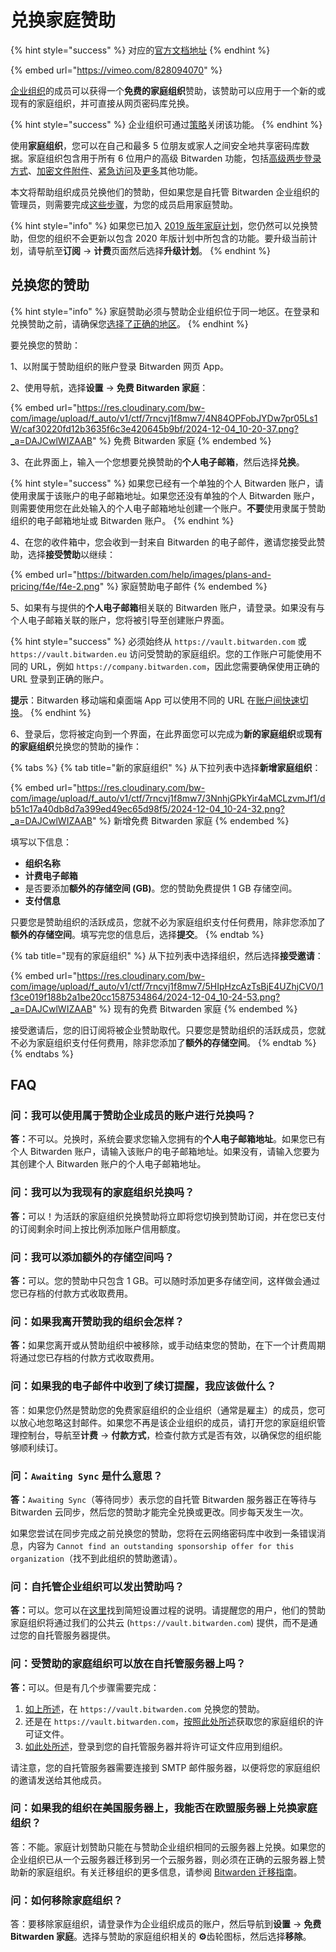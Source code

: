 # 兑换家庭赞助

{% hint style="success" %}
对应的[官方文档地址](https://bitwarden.com/help/article/families-for-enterprise/)
{% endhint %}

{% embed url="https://vimeo.com/828094070" %}

[企业组织](../../admin-console/organizations-overview.md#types-of-organizations)的成员可以获得一个**免费的家庭组织**赞助，该赞助可以应用于一个新的或现有的家庭组织，并可直接从网页密码库兑换。

{% hint style="success" %}
企业组织可通过[策略](../../admin-console/oversight-visibility/enterprise-policies.md)关闭该功能。
{% endhint %}

使用**家庭组织**，您可以在自己和最多 5 位朋友或家人之间安全地共享密码库数据。家庭组织包含用于所有 6 位用户的高级 Bitwarden 功能，包括[高级两步登录方式](../../account/two-step-login/setup-guides/two-step-login-methods.md)、[加密文件附件](../../your-vault/file-attachments.md)、[紧急访问](../../account/log-in-and-unlock/more-log-in-options/emergency-access.md)及[更多](about-bitwarden-plans.md#compare-the-plans)其他功能。

本文将帮助组织成员兑换他们的赞助，但如果您是自托管 Bitwarden 企业组织的管理员，则需要完成[这些步骤](../../self-hosting/deploy-and-configure/optional-features/self-hosting-families-sponsorships.md)，为您的成员启用家庭赞助。

{% hint style="info" %}
如果您已加入 [2019 版年家庭计划](../updates-to-bitwarden-plans-2019-2020.md#families-organizations)，您仍然可以兑换赞助，但您的组织不会更新以包含 2020 年版计划中所包含的功能。要升级当前计划，请导航至**订阅** → **计费**页面然后选择**升级计划**。
{% endhint %}

## 兑换您的赞助 <a href="#redeem-your-sponsorship" id="redeem-your-sponsorship"></a>

{% hint style="info" %}
家庭赞助必须与赞助企业组织位于同一地区。在登录和兑换赞助之前，请确保您[选择了正确的地区](../../security/server-geographies.md#choose-your-cloud-server)。
{% endhint %}

要兑换您的赞助：

1、以附属于赞助组织的账户登录 Bitwarden 网页 App。

2、使用导航，选择**设置** → **免费 Bitwarden 家庭**：

{% embed url="https://res.cloudinary.com/bw-com/image/upload/f_auto/v1/ctf/7rncvj1f8mw7/4N84OPFobJYDw7pr05Ls1W/caf30220fd12b3635f6c3e420645b9bf/2024-12-04_10-20-37.png?_a=DAJCwlWIZAAB" %}
免费 Bitwarden 家庭
{% endembed %}

3、在此界面上，输入一个您想要兑换赞助的**个人电子邮箱**，然后选择**兑换**。

{% hint style="success" %}
如果您已经有一个单独的个人 Bitwarden 账户，请使用隶属于该账户的电子邮箱地址。如果您还没有单独的个人 Bitwarden 账户，则需要使用您在此处输入的个人电子邮箱地址创建一个账户。**不要**使用隶属于赞助组织的电子邮箱地址或 Bitwarden 账户。
{% endhint %}

4、在您的收件箱中，您会收到一封来自 Bitwarden 的电子邮件，邀请您接受此赞助，选择**接受赞助**以继续：

{% embed url="https://bitwarden.com/help/images/plans-and-pricing/f4e/f4e-2.png" %}
家庭赞助电子邮件
{% endembed %}

5、如果有与提供的**个人电子邮箱**相关联的 Bitwarden 账户，请登录。如果没有与个人电子邮箱关联的账户，您将被引导至创建账户界面。

{% hint style="success" %}
必须始终从 `https://vault.bitwarden.com` 或  `https://vault.bitwarden.eu` 访问受赞助的家庭组织。您的工作账户可能使用不同的 URL，例如 `https://company.bitwarden.com`，因此您需要确保使用正确的 URL 登录到正确的账户。

**提示**：Bitwarden 移动端和桌面端 App 可以使用不同的 URL 在[账户间快速切换](../../account/log-in-and-unlock/more-log-in-options/account-switching.md)。
{% endhint %}

6、登录后，您将被定向到一个界面，在此界面您可以完成为**新的家庭组织**或**现有的家庭组织**兑换您的赞助的操作：

{% tabs %}
{% tab title="新的家庭组织" %}
从下拉列表中选择**新增家庭组织**：

{% embed url="https://res.cloudinary.com/bw-com/image/upload/f_auto/v1/ctf/7rncvj1f8mw7/3NnhjGPkYir4aMCLzvmJf1/db51c17a40db8d7a399ed49ec65d98f5/2024-12-04_10-24-32.png?_a=DAJCwlWIZAAB" %}
新增免费 Bitwarden 家庭
{% endembed %}

填写以下信息：

* **组织名称**
* **计费电子邮箱**
* 是否要添加**额外的存储空间 (GB)**。您的赞助免费提供 1 GB 存储空间。
* **支付信息**

只要您是赞助组织的活跃成员，您就不必为家庭组织支付任何费用，除非您添加了**额外的存储空间**。填写完您的信息后，选择**提交**。
{% endtab %}

{% tab title="现有的家庭组织" %}
从下拉列表中选择组织，然后选择**接受邀请**：

{% embed url="https://res.cloudinary.com/bw-com/image/upload/f_auto/v1/ctf/7rncvj1f8mw7/5HIpHzcAzTsBjE4UZhjCV0/1f3ce019f188b2a1be20cc1587534864/2024-12-04_10-24-53.png?_a=DAJCwlWIZAAB" %}
现有的免费 Bitwarden 家庭
{% endembed %}

接受邀请后，您的旧订阅将被企业赞助取代。只要您是赞助组织的活跃成员，您就不必为家庭组织支付任何费用，除非您添加了**额外的存储空间**。
{% endtab %}
{% endtabs %}

## FAQ <a href="#can-i-redeem-with-the-account-thats-a-member-of-the-sponsoring-enterprise" id="can-i-redeem-with-the-account-thats-a-member-of-the-sponsoring-enterprise"></a>

### 问：我可以使用属于赞助企业成员的账户进行兑换吗？ <a href="#can-i-redeem-with-the-account-thats-a-member-of-the-sponsoring-enterprise" id="can-i-redeem-with-the-account-thats-a-member-of-the-sponsoring-enterprise"></a>

**答：**&#x4E0D;可以。兑换时，系统会要求您输入您拥有的**个人电子邮箱地址**。如果您已有个人 Bitwarden 账户，请输入该账户的电子邮箱地址。如果没有，请输入您要为其创建个人 Bitwarden 账户的个人电子邮箱地址。

### 问：我可以为我现有的家庭组织兑换吗？ <a href="#can-i-redeem-for-my-existing-families-organization" id="can-i-redeem-for-my-existing-families-organization"></a>

**答：**&#x53EF;以！为活跃的家庭组织兑换赞助将立即将您切换到赞助订阅，并在您已支付的订阅剩余时间上按比例添加账户信用额度。

### 问：我可以添加额外的存储空间吗？ <a href="#can-i-add-additional-storage" id="can-i-add-additional-storage"></a>

**答：**&#x53EF;以。您的赞助中只包含 1 GB。可以随时添加更多存储空间，这样做会通过您已存档的付款方式收取费用。

### 问：如果我离开赞助我的组织会怎样？ <a href="#what-happens-if-i-leave-the-organization-sponsoring-me" id="what-happens-if-i-leave-the-organization-sponsoring-me"></a>

**答：**&#x5982;果您离开或从赞助组织中被移除，或手动结束您的赞助，在下一个计费周期将通过您已存档的付款方式收取费用。

### 问：如果我的电子邮件中收到了续订提醒，我应该做什么？ <a href="#q-what-do-i-do-if-i-received-a-renewal-reminder-in-my-email" id="q-what-do-i-do-if-i-received-a-renewal-reminder-in-my-email"></a>

答：如果您仍然是赞助您的免费家庭组织的企业组织（通常是雇主）的成员，您可以放心地忽略这封邮件。如果您不再是该企业组织的成员，请打开您的家庭组织管理控制台，导航至**计费** → **付款方式**，检查付款方式是否有效，以确保您的组织能够顺利续订。

### 问：`Awaiting Sync` 是什么意思？ <a href="#q-what-does-awaiting-sync-mean" id="q-what-does-awaiting-sync-mean"></a>

**答：**`Awaiting Sync`（等待同步）表示您的自托管 Bitwarden 服务器正在等待与 Bitwarden 云同步，然后您的赞助才能完全兑换或更改。同步每天发生一次。

如果您尝试在同步完成之前兑换您的赞助，您将在云网络密码库中收到一条错误消息，内容为 `Cannot find an outstanding sponsorship offer for this organization`（找不到此组织的赞助邀请）。

### 问：自托管企业组织可以发出赞助吗？ <a href="#q-can-self-hosted-enterprise-organizations-issue-sponsorships" id="q-can-self-hosted-enterprise-organizations-issue-sponsorships"></a>

**答：**&#x53EF;以。您可以在[这里](../../self-hosting/deploy-and-configure/optional-features/self-hosting-families-sponsorships.md)找到简短设置过程的说明。请提醒您的用户，他们的赞助家庭组织将通过我们的公共云 (`https://vault.bitwarden.com`) 提供，而不是通过您的自托管服务器提供。

### 问：受赞助的家庭组织可以放在自托管服务器上吗？ <a href="#q-can-a-sponsored-families-organization-be-on-a-self-hosted-server" id="q-can-a-sponsored-families-organization-be-on-a-self-hosted-server"></a>

**答：**&#x53EF;以。但是有几个步骤需要完成：

1. [如上所述](redeem-families-sponsorship.md#redeem-your-sponsorship)，在 `https://vault.bitwarden.com` 兑换您的赞助。
2. 还是在 `https://vault.bitwarden.com`，[按照此处所述](../../self-hosting/licensing.md#retrieve-your-license-1)获取您的家庭组织的许可证文件。
3. [如此处所述](../../self-hosting/licensing.md#apply-your-license-1)，登录到您的自托管服务器并将许可证文件应用到组织。

请注意，您的自托管服务器需要连接到 SMTP 邮件服务器，以便将您的家庭组织的邀请发送给其他成员。

### 问：如果我的组织在美国服务器上，我能否在欧盟服务器上兑换家庭组织？ <a href="#q-if-my-organization-is-on-a-us-server-can-i-redeem-a-families-organization-on-the-eu-server" id="q-if-my-organization-is-on-a-us-server-can-i-redeem-a-families-organization-on-the-eu-server"></a>

答：不能。家庭计划赞助只能在与赞助企业组织相同的云服务器上兑换。如果您的企业组织已从一个云服务器迁移到另一个云服务器，则必须在正确的云服务器上赞助新的家庭组织。有关迁移组织的更多信息，请参阅 [Bitwarden 迁移指南](../../business-resources/teams-and-enterprise-migration-guide.md)。

### 问：如何移除家庭组织？ <a href="#q-how-do-i-remove-a-families-organization" id="q-how-do-i-remove-a-families-organization"></a>

答：要移除家庭组织，请登录作为企业组织成员的账户，然后导航到**设置** → **免费 Bitwarden 家庭**。选择与赞助的家庭组织相关的 **⚙️**齿轮图标，然后选择**移除**。
